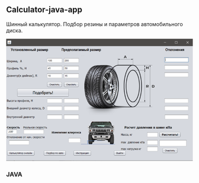 ## Calculator-java-app
Шинный калькулятор. Подбор резины и параметров автомобильного диска.

![Image alt](https://github.com/Art4GR/Calculator-java-app/blob/master/Calculator_Mainpage.png)
### JAVA
